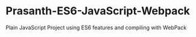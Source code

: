# Prasanth-ES6-JavaScript-Webpack
Plain JavaScript Project using ES6 features and compiling with WebPack
